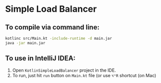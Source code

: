 Simple Load Balancer
====================

To compile via command line:
---

```bash
kotlinc src/Main.kt -include-runtime -d main.jar
java -jar main.jar
```

To use in IntelliJ IDEA:
---
1. Open `KotlinSimpleLoadBalancer` project in the IDE.
2. To run, just hit `run` button on `Main.kt` file (or use `⌥⌃R` shortcut (on Mac)
